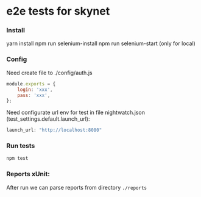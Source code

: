 # e2e tests for skynet

### Install

yarn install
npm run selenium-install
npm run selenium-start (only for local)

### Config
Need create file to ./config/auth.js
```javascript
module.exports = {
    login: 'xxx',
    pass: 'xxx',
};
```

Need configurate url env for test in file nightwatch.json (test_settings.default.launch_url):
```javascript
launch_url: "http://localhost:8080"
```

### Run tests
```javascript
npm test
```

### Reports xUnit:
After run we can parse reports from directory `./reports`